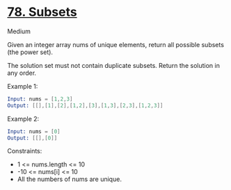 # [78. Subsets](https://leetcode.com/problems/subsets/)

Medium

Given an integer array nums of unique elements, return all possible subsets (the power set).

The solution set must not contain duplicate subsets. Return the solution in any order.

Example 1:

```s
Input: nums = [1,2,3]
Output: [[],[1],[2],[1,2],[3],[1,3],[2,3],[1,2,3]]
```

Example 2:

```s
Input: nums = [0]
Output: [[],[0]]
```

Constraints:

- 1 <= nums.length <= 10
- -10 <= nums[i] <= 10
- All the numbers of nums are unique.